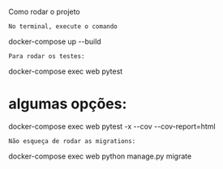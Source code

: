 Como rodar o projeto

    No terminal, execute o comando

docker-compose up --build

    Para rodar os testes:

docker-compose exec web pytest
# algumas opções:
docker-compose exec web pytest -x --cov --cov-report=html

    Não esqueça de rodar as migrations:

docker-compose exec web python manage.py migrate
